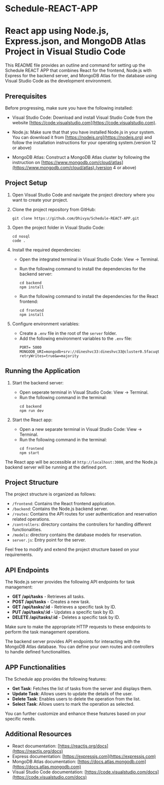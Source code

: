 # Schedule-REACT-APP
# React app using  Node.js, Express.json, and MongoDB Atlas Project in Visual Studio Code

This README file provides an outline and command for setting up the Schedule REACT APP that combines React for the frontend, Node.js with Express for the backend server, and MongoDB Atlas for the database using Visual Studio Code as the development environment.

## Prerequisites

Before progressing, make sure you have the following installed:

- Visual Studio Code: Download and install Visual Studio Code from the website [https://code.visualstudio.com](https://code.visualstudio.com).

- Node.js: Make sure that that you have installed Node.js in your system. You can download it from [https://nodejs.org](https://nodejs.org) and follow the installation instructions for your operating system.(version 12 or above)

- MongoDB Atlas: Construct a MongoDB Atlas cluster by following the instruction on [https://www.mongodb.com/cloud/atlas](https://www.mongodb.com/cloud/atlas).(version 4 or above)

## Project Setup

1. Open Visual Studio Code and navigate the project directory where you want to create your project.

2. Clone the project repository from GitHub:
   ```
   git clone https://github.com/Dhivya/Schedule-REACT-APP.git
   ```

3. Open the project folder in Visual Studio Code:
   ```
   cd nosql
   code .
   ```

4. Install the required dependencies:
   - Open the integrated terminal in Visual Studio Code: View -> Terminal.
   - Run the following command to install the dependencies for the backend server:
     ```
     cd backend
     npm install
     ```

   - Run the following command to install the dependencies for the React frontend:
     ```
     cd frontend
     npm install
     ```

5. Configure environment variables:
   - Create a `.env` file in the root of the `server` folder.
   - Add the following environment variables to the `.env` file:
     ```
     PORT= 5000
     MONGODB_URI=mongodb+srv://dineshvc33:dineshvc33@cluster0.5facuqt.mongodb.net/CRUD_DB?retryWrites=true&w=majority
     ```

## Running the Application

1. Start the backend server:
   - Open seperate terminal in Visual Studio Code: View -> Terminal.
   - Run the following command in the terminal:
     ```
     cd backend
     npm run dev
     ```

2. Start the React app:
   - Open a new separate terminal in Visual Studio Code: View -> Terminal.
   - Run the following command in the terminal:
     ```
     cd frontend
     npm start
     ```

The React app will be accessible at `http://localhost:3000`, and the Node.js backend server will be running at the defined port.

## Project Structure

The project structure is organized as follows:

  - `/frontend`: Contains the React frontend application.
  - `/backend`: Contains the Node.js backend server.
  - `/routes`: Contains the API routes for user authentication and reservation related operations.
  - `/controllers`: directory contains the controllers for handling different functionalities.
  - `/models`: directory contains the database models for reservation.
  - `server.js`: Entry point for the server.

Feel free to modify and extend the project structure based on your requirements.

## API Endpoints

The Node.js server provides the following API endpoints for task management:

- **GET /api/tasks** - Retrieves all tasks.
- **POST /api/tasks** - Creates a new task.
- **GET /api/tasks/:id** - Retrieves a specific task by ID.
- **PUT /api/tasks/:id** - Updates a specific task by ID.
- **DELETE /api/tasks/:id** - Deletes a specific task by ID.

Make sure to make the appropriate HTTP requests to these endpoints to perform  the task management operations.

The backend server provides API endpoints for interacting with the MongoDB Atlas database. You can define your own routes and controllers to handle defined functionalities.

## APP Functionalities

The Schedule app provides the following features:

- **Get Task**: Fetches the list of tasks from the server and displays them.
- **Update Task**: Allows users to update the details of the user.
- **Delete Task**: Enables users to delete the operation from the list.
- **Select Task**: Allows users to mark the operation as selected.

You can further customize and enhance these features based on your specific needs.

## Additional Resources

- React documentation: [https://reactjs.org/docs](https://reactjs.org/docs)
- Express documentation: [https://expressjs.com](https://expressjs.com)
- MongoDB Atlas documentation: [https://docs.atlas.mongodb.com](https://docs.atlas.mongodb.com)
- Visual Studio Code documentation: [https://code.visualstudio.com/docs](https://code.visualstudio.com/docs)

